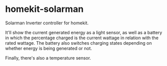 # homekit-solarman

Solarman Inverter controller for homekit.

It'll show the current generated energy as a light sensor, as
well as a battery in which the percentage charged is the current wattage in
relation with the rated wattage. The battery also switches charging states
depending on whether energy is being generated or not.

Finally, there's also a temperature sensor.
